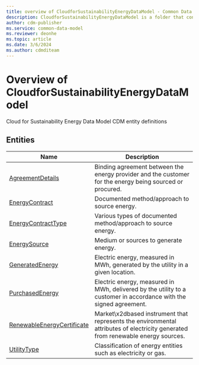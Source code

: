 ```yaml
---
title: overview of CloudforSustainabilityEnergyDataModel - Common Data Model | Microsoft Docs
description: CloudforSustainabilityEnergyDataModel is a folder that contains standard entities related to the Common Data Model.
author: cdm-publisher
ms.service: common-data-model
ms.reviewer: deonhe
ms.topic: article
ms.date: 3/6/2024
ms.author: cdmditeam
---
```


# Overview of CloudforSustainabilityEnergyDataModel

Cloud for Sustainability Energy Data Model CDM entity definitions  

## Entities

|Name|Description|
|---|---|
|[AgreementDetails](AgreementDetails.md)|Binding agreement between the energy provider and the customer for the energy being sourced or procured\.|
|[EnergyContract](EnergyContract.md)|Documented method/approach to source energy\.|
|[EnergyContractType](EnergyContractType.md)|Various types of documented method/approach to source energy\.|
|[EnergySource](EnergySource.md)|Medium or sources to generate energy\.|
|[GeneratedEnergy](GeneratedEnergy.md)|Electric energy, measured in MWh, generated by the utility in a given location\.|
|[PurchasedEnergy](PurchasedEnergy.md)|Electric energy, measured in MWh, delivered by the utility to a customer in accordance with the signed agreement\.|
|[RenewableEnergyCertificate](RenewableEnergyCertificate.md)|Market\x2dbased instrument that represents the environmental attributes of electricity generated from renewable energy sources\.|
|[UtilityType](UtilityType.md)|Classification of energy entities such as electricity or gas\.|
